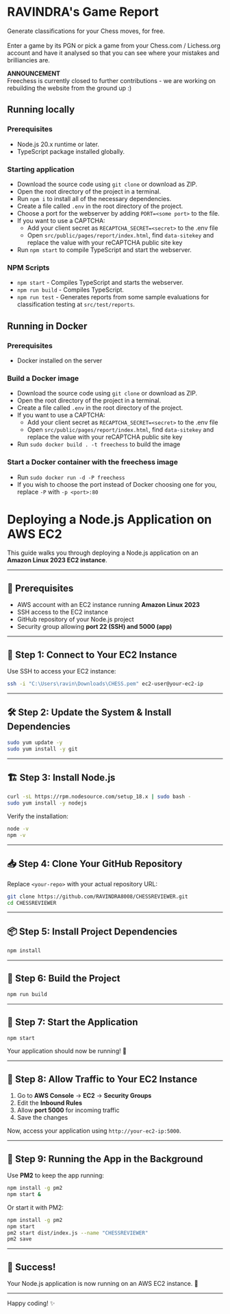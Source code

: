 # RAVINDRA's Game Report

Generate classifications for your Chess moves, for free.
<br><br>
Enter a game by its PGN or pick a game from your Chess.com / Lichess.org account and have it analysed so that you can see where your mistakes and brilliancies are.

**ANNOUNCEMENT**<br>
Freechess is currently closed to further contributions - we are working on rebuilding the website from the ground up :)

## Running locally
### Prerequisites
- Node.js 20.x runtime or later.
- TypeScript package installed globally.

### Starting application
- Download the source code using `git clone` or download as ZIP.
- Open the root directory of the project in a terminal.
- Run `npm i` to install all of the necessary dependencies.
- Create a file called `.env` in the root directory of the project.
- Choose a port for the webserver by adding `PORT=<some port>` to the file.
- If you want to use a CAPTCHA:
    - Add your client secret as `RECAPTCHA_SECRET=<secret>` to the .env file
    - Open `src/public/pages/report/index.html`, find `data-sitekey` and replace the value with your reCAPTCHA public site key
- Run `npm start` to compile TypeScript and start the webserver.

### NPM Scripts
- `npm start` - Compiles TypeScript and starts the webserver.
- `npm run build` - Compiles TypeScript.
- `npm run test` - Generates reports from some sample evaluations for classification testing at `src/test/reports`.

## Running in Docker
### Prerequisites
- Docker installed on the server

### Build a Docker image
- Download the source code using `git clone` or download as ZIP.
- Open the root directory of the project in a terminal.
- Create a file called `.env` in the root directory of the project.
- If you want to use a CAPTCHA:
    - Add your client secret as `RECAPTCHA_SECRET=<secret>` to the .env file
    - Open `src/public/pages/report/index.html`, find `data-sitekey` and replace the value with your reCAPTCHA public site key
- Run `sudo docker build . -t freechess` to build the image

### Start a Docker container with the freechess image
- Run `sudo docker run -d -P freechess`
- If you wish to choose the port instead of Docker choosing one for you, replace `-P` with `-p <port>:80`

# Deploying a Node.js Application on AWS EC2

This guide walks you through deploying a Node.js application on an **Amazon Linux 2023 EC2 instance**.

---

## 🚀 Prerequisites

- AWS account with an EC2 instance running **Amazon Linux 2023**
- SSH access to the EC2 instance
- GitHub repository of your Node.js project
- Security group allowing **port 22 (SSH) and 5000 (app)**

---

## 🔗 Step 1: Connect to Your EC2 Instance

Use SSH to access your EC2 instance:

```bash
ssh -i "C:\Users\ravin\Downloads\CHESS.pem" ec2-user@your-ec2-ip
```

---

## 🛠️ Step 2: Update the System & Install Dependencies

```bash
sudo yum update -y
sudo yum install -y git
```

---

## 🏗️ Step 3: Install Node.js

```bash
curl -sL https://rpm.nodesource.com/setup_18.x | sudo bash -
sudo yum install -y nodejs
```

Verify the installation:

```bash
node -v
npm -v
```

---

## 📥 Step 4: Clone Your GitHub Repository

Replace `<your-repo>` with your actual repository URL:

```bash
git clone https://github.com/RAVINDRA8008/CHESSREVIEWER.git
cd CHESSREVIEWER
```

---

## 📦 Step 5: Install Project Dependencies

```bash
npm install
```

---

## 🔧 Step 6: Build the Project

```bash
npm run build
```

---

## 🚀 Step 7: Start the Application

```bash
npm start
```

Your application should now be running! 🎉

---

## 🎯 Step 8: Allow Traffic to Your EC2 Instance

1. Go to **AWS Console** → **EC2** → **Security Groups**
2. Edit the **Inbound Rules**
3. Allow **port 5000** for incoming traffic
4. Save the changes

Now, access your application using `http://your-ec2-ip:5000`.

---

## 📌 Step 9: Running the App in the Background

Use **PM2** to keep the app running:

```bash
npm install -g pm2
npm start &
```

Or start it with PM2:

```bash
npm install -g pm2
npm start
pm2 start dist/index.js --name "CHESSREVIEWER"
pm2 save

```

---

## 🎉 Success!

Your Node.js application is now running on an AWS EC2 instance. 🚀

---



Happy coding! ✨





